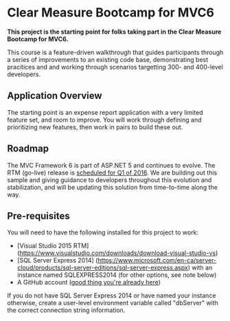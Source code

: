 # Clear Measure Bootcamp for MVC6

**This project is the starting point for folks taking part in the Clear Measure Bootcamp 
for MVC6.** 

This course is a feature-driven walkthrough that guides participants through
a series of improvements to an existing code base, demonstrating best pracitices and 
and working through scenarios targetting 300- and 400-level developers.

## Application Overview

The starting point is an expense report application with a very limited feature set, and
room to improve. You will work through defining and prioritizing new features, then work 
in pairs to build these out.

## Roadmap

The MVC Framework 6 is part of ASP.NET 5 and continues to evolve. The RTM (go-live) 
release is [scheduled for Q1 of 2016](https://github.com/aspnet/Home/wiki/Roadmap). We are building out this sample and giving 
guidance to developers throughout this evolution and stabilization, and will be updating
this solution from time-to-time along the way.

## Pre-requisites

You will need to have the following installed for this project to work:

 - [Visual Studio 2015 RTM] (https://www.visualstudio.com/downloads/download-visual-studio-vs)
 - [SQL Server Express 2014] (https://www.microsoft.com/en-ca/server-cloud/products/sql-server-editions/sql-server-express.aspx) with an instance named SQLEXPRESS2014 (for other options, see note below)
 - A GitHub account ([good thing you're already here](https://github.com/join))

If you do not have SQL Server Express 2014 or have named your instance otherwise, create 
a user-level environment variable called "dbServer" with the correct connection string
information.

 

 
